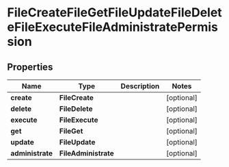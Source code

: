 

# FileCreateFileGetFileUpdateFileDeleteFileExecuteFileAdministratePermission


## Properties

| Name | Type | Description | Notes |
|------------ | ------------- | ------------- | -------------|
|**create** | **FileCreate** |  |  [optional] |
|**delete** | **FileDelete** |  |  [optional] |
|**execute** | **FileExecute** |  |  [optional] |
|**get** | **FileGet** |  |  [optional] |
|**update** | **FileUpdate** |  |  [optional] |
|**administrate** | **FileAdministrate** |  |  [optional] |



